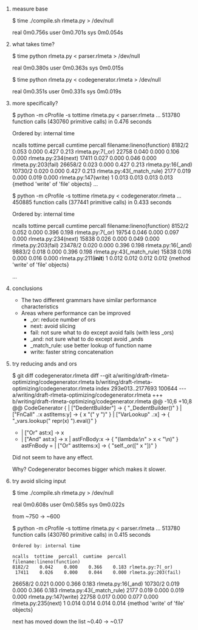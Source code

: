 1. measure base

    $ time ./compile.sh rlmeta.py > /dev/null

    real	0m0.756s
    user	0m0.701s
    sys		0m0.054s

2. what takes time?

    $ time python rlmeta.py < parser.rlmeta > /dev/null

    real	0m0.380s
    user	0m0.363s
    sys		0m0.015s

    $ time python rlmeta.py < codegenerator.rlmeta > /dev/null

    real	0m0.351s
    user	0m0.331s
    sys		0m0.019s

3. more specifically?

    $ python -m cProfile -s tottime rlmeta.py < parser.rlmeta
    ...
             513780 function calls (430760 primitive calls) in 0.476 seconds

   Ordered by: internal time

   ncalls  tottime  percall  cumtime  percall filename:lineno(function)
   8182/2    0.053    0.000    0.427    0.213 rlmeta.py:7(_or)
    22758    0.040    0.000    0.106    0.000 rlmeta.py:234(next)
    17411    0.027    0.000    0.046    0.000 rlmeta.py:203(fail)
  26658/2    0.023    0.000    0.427    0.213 rlmeta.py:16(_and)
  10730/2    0.020    0.000    0.427    0.213 rlmeta.py:43(_match_rule)
     2177    0.019    0.000    0.019    0.000 rlmeta.py:147(write)
        1    0.013    0.013    0.013    0.013 {method 'write' of 'file' objects}
    ...

    $ python -m cProfile -s tottime rlmeta.py < codegenerator.rlmeta
    ...
         450885 function calls (377441 primitive calls) in 0.433 seconds

   Ordered by: internal time

   ncalls  tottime  percall  cumtime  percall filename:lineno(function)
   8152/2    0.052    0.000    0.396    0.198 rlmeta.py:7(_or)
    19754    0.046    0.000    0.097    0.000 rlmeta.py:234(next)
    15838    0.026    0.000    0.049    0.000 rlmeta.py:203(fail)
  23478/2    0.020    0.000    0.396    0.198 rlmeta.py:16(_and)
   9883/2    0.018    0.000    0.396    0.198 rlmeta.py:43(_match_rule)
    15838    0.016    0.000    0.016    0.000 rlmeta.py:211(__init__)
        1    0.012    0.012    0.012    0.012 {method 'write' of 'file' objects}

    ...

4. conclusions

    * The two different grammars have similar performance characteristics
    * Areas where performance can be improved
        * _or: reduce number of ors
        * next: avoid slicing
        * fail: not sure what to do except avoid fails (with less _ors)
        * _and: not sure what to do except avoid _ands
        * _match_rule: use better lookup of function name
        * write: faster string concatenation

5. try reducing ands and ors

    $ git diff codegenerator.rlmeta
    diff --git a/writing/draft-rlmeta-optimizing/codegenerator.rlmeta b/writing/draft-rlmeta-optimizing/codegenerator.rlmeta
    index 293e013..2177693 100644
    --- a/writing/draft-rlmeta-optimizing/codegenerator.rlmeta
    +++ b/writing/draft-rlmeta-optimizing/codegenerator.rlmeta
    @@ -10,6 +10,8 @@ CodeGenerator {
         | ["DedentBuilder"]         -> { "_DedentBuilder()"                                  }
         | ["FnCall" .:x astItems:y] -> { x "(" y ")"                                         }
         | ["VarLookup" .:x]         -> { "_vars.lookup(" repr(x) ").eval()"                  }
    +    | ["Or" ast:x]              -> x
    +    | ["And" ast:x]             -> x
         | astFnBody:x               -> { "(lambda:\n" > x < "\n)" }
       astFnBody =
         | ["Or" astItems:x]         -> { "self._or([" x "])"                                 }

    Did not seem to have any effect.

    Why? Codegenerator becomes bigger which makes it slower.

6. try avoid slicing input

    $ time ./compile.sh rlmeta.py > /dev/null

    real	0m0.608s
    user	0m0.585s
    sys		0m0.022s

    from ~750 -> ~600

    $ python -m cProfile -s tottime rlmeta.py < parser.rlmeta
    ...
             513780 function calls (430760 primitive calls) in 0.415 seconds

       Ordered by: internal time

       ncalls  tottime  percall  cumtime  percall filename:lineno(function)
       8182/2    0.042    0.000    0.366    0.183 rlmeta.py:7(_or)
        17411    0.026    0.000    0.044    0.000 rlmeta.py:203(fail)
      26658/2    0.021    0.000    0.366    0.183 rlmeta.py:16(_and)
      10730/2    0.019    0.000    0.366    0.183 rlmeta.py:43(_match_rule)
         2177    0.019    0.000    0.019    0.000 rlmeta.py:147(write)
        22758    0.017    0.000    0.077    0.000 rlmeta.py:235(next)
            1    0.014    0.014    0.014    0.014 {method 'write' of 'file' objects}

    next has moved down the list ~0.40 -> ~0.17
